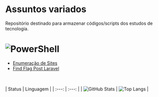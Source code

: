 # Assuntos variados
Repositório destinado para armazenar códigos/scripts dos estudos de tecnologia.

# ![PowerShell](https://img.shields.io/badge/PowerShell-%235391FE.svg?style=for-the-badge&logo=powershell&logoColor=white)
 - [Enumeração de Sites](https://github.com/ivankovalinkinas/diversos/blob/main/PowerShell/enumeracao.ps1)
 - [Find Flag Post Laravel](https://github.com/ivankovalinkinas/diversos/blob/main/PowerShell/Laravel_Find_Flag.ps1)

<br><br>
| Status | Linguagem |
| :---: | :---: |
| ![GitHub Stats](https://github-readme-stats.vercel.app/api?username=ivankovalinkinas&theme=transparent&bg_color=000&border_color=30A3DC&show_icons=true&icon_color=30A3DC&title_color=E94D5F&text_color=FFF) | ![Top Langs](https://github-readme-stats-git-masterrstaa-rickstaa.vercel.app/api/top-langs/?username=ivankovalinkinas&layout=compact&bg_color=000&border_color=30A3DC&title_color=E94D5F&text_color=FFF) |
